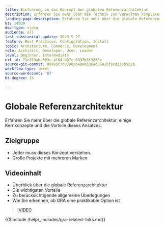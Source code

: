 ```yaml
---
title: Einführung in das Konzept der globalen Referenzarchitektur
description: Erfahren Sie mehr über die Technik zum Verwalten komplexer Commerce-Projekte mit der Bezeichnung „Globale Referenzarchitektur“
landing-page-description: Erfahren Sie mehr über die globale Referenzarchitektur und deren Verwendung mit Adobe Commerce
kt: 14039
doc-type: video
audience: all
last-substantial-update: 2023-9-27
feature: Best Practices, Configuration, Install
topic: Architecture, Commerce, Development
role: Architect, Developer, User, Leader
level: Beginner, Intermediate
exl-id: 71c310ab-593c-4f64-b07e-8337b3f3255e
source-git-commit: d0a85c7d8300ab48e0b36ad66a2bf8cd23eb5b2b
workflow-type: tm+mt
source-wordcount: '87'
ht-degree: 1%

---
```


# Globale Referenzarchitektur

Erfahren Sie mehr über die globale Referenzarchitektur, einige Kernkonzepte und die Vorteile dieses Ansatzes.

## Zielgruppe

* Jeder muss dieses Konzept verstehen.
* Große Projekte mit mehreren Marken

## Videoinhalt

* Überblick über die globale Referenzarchitektur
* Die wichtigsten Vorteile
* Zu berücksichtigende allgemeine Überlegungen
* Wie Sie erkennen, ob GRA eine praktikable Option ist

>[!VIDEO](https://video.tv.adobe.com/v/3424597?learn=on)

{{$include /help/_includes/gra-related-links.md}}
